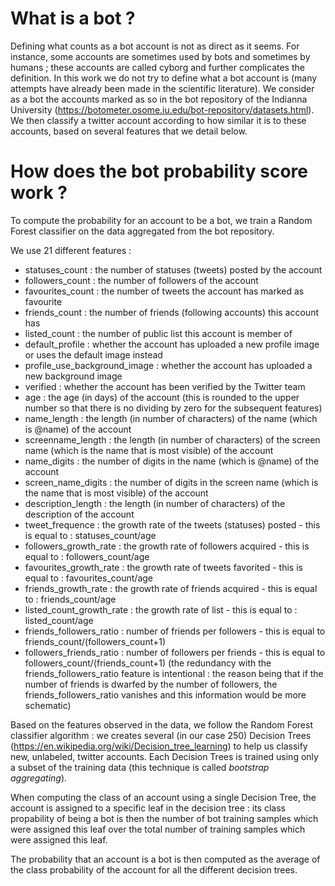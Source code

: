 # What is a bot ? 

Defining what counts as a bot account is not as direct as it seems. For instance, some accounts are sometimes used by bots and sometimes by humans ; these accounts are called cyborg and further complicates the definition.
In this work we do not try to define what a bot account is (many attempts have already been made in the scientific literature). 
We consider as a bot the accounts marked as so in the bot repository of the Indianna University (https://botometer.osome.iu.edu/bot-repository/datasets.html). We then classify a twitter account according to how similar it is to these accounts, based on several features that we detail below.

# How does the bot probability score work ?

To compute the probability for an account to be a bot, we train a Random Forest classifier on the data aggregated from the bot repository.

We use 21 different features : 
- statuses_count : the number of statuses (tweets) posted by the account 
- followers_count : the number of followers of the account
- favourites_count : the number of tweets the account has marked as favourite
- friends_count : the number of friends (following accounts) this account has
- listed_count : the number of public list this account is member of
- default_profile : whether the account has uploaded a new profile image or uses the default image instead
- profile_use_background_image : whether the account has uploaded a new background image
- verified : whether the account has been verified by the Twitter team
- age : the age (in days) of the account (this is rounded to the upper number so that there is no dividing by zero for the subsequent features)
- name_length : the length (in number of characters) of the name (which is @name) of the account
- screenname_length : the length (in number of characters) of the screen name (which is the name that is most visible) of the account
- name_digits : the number of digits in the name (which is @name) of the account
- screen_name_digits : the number of digits in the screen name (which is the name that is most visible) of the account
- description_length : the length (in number of characters) of the description of the account
- tweet_frequence : the growth rate of the tweets (statuses) posted - this is equal to : statuses_count/age
- followers_growth_rate : the growth rate of followers acquired - this is equal to : followers_count/age
- favourites_growth_rate : the growth rate of tweets favorited - this is equal to : favourites_count/age
- friends_growth_rate : the growth rate of friends acquired - this is equal to : friends_count/age
- listed_count_growth_rate : the growth rate of list - this is equal to : listed_count/age
- friends_followers_ratio : number of friends per followers - this is equal to friends_count/(followers_count+1)
- followers_friends_ratio : number of followers per friends - this is equal to followers_count/(friends_count+1) (the redundancy with the friends_followers_ratio feature is intentional : the reason being that if the number of friends is dwarfed by the number of followers, the friends_followers_ratio vanishes and this information would be more schematic)


Based on the features observed in the data, we follow the Random Forest classifier algorithm : we creates several (in our case 250) Decision Trees (https://en.wikipedia.org/wiki/Decision_tree_learning) to help us classify new, unlabeled, twitter accounts. Each Decision Trees is trained using only a subset of the training data (this technique is called _bootstrap aggregating_). 

When computing the class of an account using a single Decision Tree, the account is assigned to a specific leaf in the decision tree : its class propability of being a bot is then the number of bot training samples which were assigned this leaf over the total number of training samples which were assigned this leaf.

The probability that an account is a bot is then computed as the average of the class probability of the account for all the different decision trees. 
